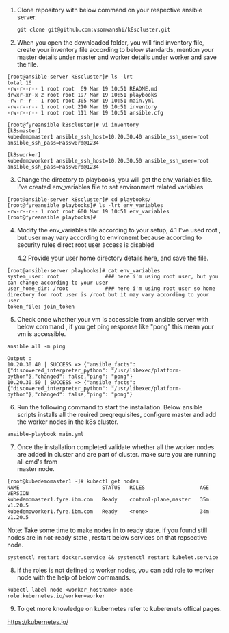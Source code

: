 1. Clone repository with below command on your respective ansible server.

   ```
   git clone git@github.com:vsomwanshi/k8scluster.git

2.  When you open the downloaded folder, you will find inventory file, 
    create your inventory file according to below standards, mention your master 
    details under master and worker details under worker and save the file.

```
[root@ansible-server k8scluster]# ls -lrt
total 16
-rw-r--r-- 1 root root  69 Mar 19 10:51 README.md
drwxr-xr-x 2 root root 197 Mar 19 10:51 playbooks
-rw-r--r-- 1 root root 305 Mar 19 10:51 main.yml
-rw-r--r-- 1 root root 210 Mar 19 10:51 inventory
-rw-r--r-- 1 root root 111 Mar 19 10:51 ansible.cfg

[root@fyreansible k8scluster]# vi inventory 
[k8smaster]
kubedemomaster1 ansible_ssh_host=10.20.30.40 ansible_ssh_user=root ansible_ssh_pass=Passw0rd@1234

[k8sworker]
kubedemoworker1 ansible_ssh_host=10.20.30.50 ansible_ssh_user=root ansible_ssh_pass=Passw0rd@1234
```
      
3. Change the directory to playbooks, you will get the env_variables file.
   I've created env_variables file to set environment related variables

```
[root@ansible-server k8scluster]# cd playbooks/
[root@fyreansible playbooks]# ls -lrt env_variables 
-rw-r--r-- 1 root root 600 Mar 19 10:51 env_variables
[root@fyreansible playbooks]# 
```

4. Modify the env_variables file according to your setup, 
    4.1 I've used root , but user may vary according to environemt because according to 
          security rules direct root user access is disabled

    4.2 Provide your user home directory details here, and save the file.

```
[root@ansible-server playbooks]# cat env_variables 
system_user: root               ### here i'm using root user, but you can change according to your user
user_home_dir: /root            ### here i'm using root user so home directory for root user is /root but it may vary according to your user
token_file: join_token
```
5. Check once whether your vm is accessible from ansible server with below command , if you get ping response like "pong" this mean your vm is accessible.

```
ansible all -m ping

Output :
10.20.30.40 | SUCCESS => {"ansible_facts": {"discovered_interpreter_python": "/usr/libexec/platform-python"},"changed": false,"ping": "pong"}
10.20.30.50 | SUCCESS => {"ansible_facts": {"discovered_interpreter_python": "/usr/libexec/platform-python"},"changed": false,"ping": "pong"}
```
6. Run the following command to start the installation. Below ansible scripts installs all the reuired preqrequisites, configure master and 
   add the worker nodes in the k8s cluster.
```
ansible-playbook main.yml
```
7. Once the installation completed validate whether all the worker nodes are added in cluster and are part of cluster. make sure you are running all cmd's from   
   master node.
```
[root@kubedemomaster1 ~]# kubectl get nodes
NAME                           STATUS   ROLES                  AGE   VERSION
kubedemomaster1.fyre.ibm.com   Ready    control-plane,master   35m   v1.20.5
kubedemoworker1.fyre.ibm.com   Ready    <none>                 34m   v1.20.5
```
Note: Take some time to make nodes in to ready state. if you found still nodes are in not-ready state , restart below services on that repsective node.
```
systemctl restart docker.service && systemctl restart kubelet.service
```
8. if the roles is not defined to worker nodes, you can add role to worker node with the help of below commands.
```
kubectl label node <worker_hostname> node-role.kubernetes.io/worker=worker
```
9. To get more knowledge on kubernetes refer to kuberenets offical pages.

 https://kubernetes.io/
